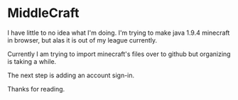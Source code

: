 # MiddleCraft

I have little to no idea what I'm doing. I'm trying to make java 1.9.4 minecraft in browser, but alas it is out of my league currently.

Currently I am trying to import minecraft's files over to github but organizing is taking a while.

The next step is adding an account sign-in.

Thanks for reading.
